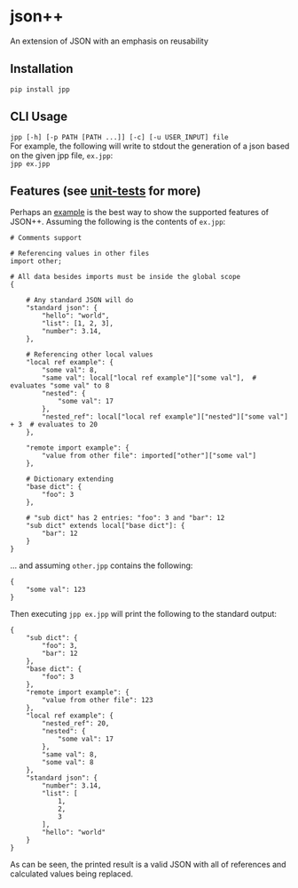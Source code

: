 # json++
An extension of JSON with an emphasis on reusability 
## Installation
`pip install jpp`
## CLI Usage
`jpp [-h] [-p PATH [PATH ...]] [-c] [-u USER_INPUT] file`  
For example, the following will write to stdout the generation of a json based on the given jpp file, `ex.jpp`:  
`jpp ex.jpp`
## Features (see [unit-tests](jpp/parser/unit_test/parser_ut.py) for more)   
Perhaps an [example](examples) is the best way to show the supported features of JSON++.  Assuming the following is the contents of `ex.jpp`:
```
# Comments support

# Referencing values in other files
import other;

# All data besides imports must be inside the global scope
{

    # Any standard JSON will do
    "standard json": {
        "hello": "world",
        "list": [1, 2, 3],
        "number": 3.14,
    },

    # Referencing other local values
    "local ref example": {
        "some val": 8,
        "same val": local["local ref example"]["some val"],  # evaluates "some val" to 8
        "nested": {
            "some val": 17
        },
        "nested_ref": local["local ref example"]["nested"]["some val"] + 3  # evaluates to 20
    },

    "remote import example": {
        "value from other file": imported["other"]["some val"]
    },

    # Dictionary extending
    "base dict": {
        "foo": 3
    },

    # "sub dict" has 2 entries: "foo": 3 and "bar": 12
    "sub dict" extends local["base dict"]: {
        "bar": 12
    }
}
``` 

... and assuming `other.jpp` contains the following:  
```
{
    "some val": 123
}
```

Then executing `jpp ex.jpp` will print the following to the standard output:
```
{
    "sub dict": {
        "foo": 3,
        "bar": 12
    },
    "base dict": {
        "foo": 3
    },
    "remote import example": {
        "value from other file": 123
    },
    "local ref example": {
        "nested_ref": 20,
        "nested": {
            "some val": 17
        },
        "same val": 8,
        "some val": 8
    },
    "standard json": {
        "number": 3.14,
        "list": [
            1,
            2,
            3
        ],
        "hello": "world"
    }
}
```

As can be seen, the printed result is a valid JSON with all of references and calculated values being replaced. 

